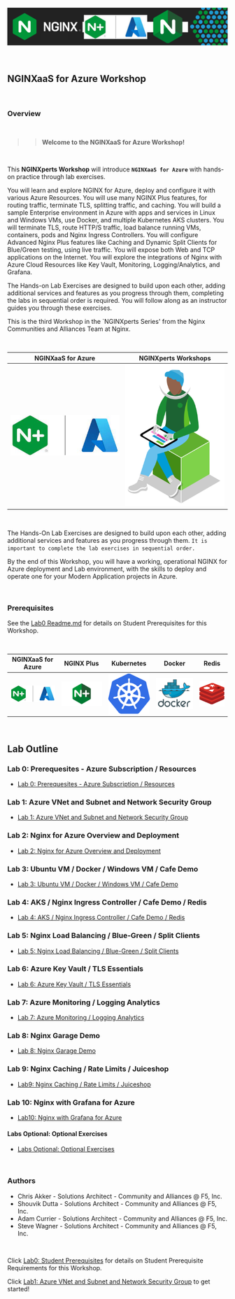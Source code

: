 ![NGINX 4 Azure](media/n4aworkshop-banner.png)

<br/>

## NGINXaaS for Azure Workshop

<br/>

### Overview

<br/>

> ><strong>Welcome to the NGINXaaS for Azure Workshop!</strong>

<br/>

This **NGINXperts Workshop** will introduce **`NGINXaaS for Azure`** with hands-on practice through lab exercises.

You will learn and explore NGINX for Azure, deploy and configure it with various Azure Resources. You will use many NGINX Plus features, for routing traffic, terminate TLS, splitting traffic, and caching.  You will build a sample Enterprise environment in Azure with apps and services in Linux and Windows VMs, use Docker, and multiple Kubernetes AKS clusters.  You will terminate TLS, route HTTP/S traffic, load balance running VMs, containers, pods and Nginx Ingress Controllers.  You will configure Advanced Nginx Plus features like Caching and Dynamic Split Clients for Blue/Green testing, using live traffic.  You will expose both Web and TCP applications on the Internet.  You will explore the integrations of Nginx with Azure Cloud Resources like Key Vault, Monitoring, Logging/Analytics, and Grafana.

The Hands-on Lab Exercises are designed to build upon each other, adding additional services and features as you progress through them, completing the labs in sequential order is required.  You will follow along as an instructor guides you through these exercises.

This is the third Workshop in the `NGINXperts Series' from the Nginx Communities and Alliances Team at Nginx.

<br/>

NGINXaaS for Azure  |  NGINXperts Workshops
:-------------------------:|:-------------------------:
![](media/nginx-azure-icon.png)  |  ![](media/developer-seated.svg)

<br/>

The Hands-On Lab Exercises are designed to build upon each other, adding additional services and features as you progress through them.  `It is important to complete the lab exercises in sequential order.`

By the end of this Workshop, you will have a working, operational NGINX for Azure deployment and Lab environment, with the skills to deploy and operate one for your Modern Application projects in Azure.

<br/>

### Prerequisites

See the [Lab0 Readme.md](lab0/readme.md) for details on Student Prerequisites for this Workshop.

</br>

NGINXaaS for Azure  |  NGINX Plus  |  Kubernetes | Docker | Redis
:-------------------------:|:-------------------------:|:-------------------------:|:-------------------------:|:-------------------------:
![](media/nginx-azure-icon.png)  |  ![](media/nginx-plus-icon.png)   |  ![](media/kubernetes-icon.png) |  ![](media/docker-icon.png) |  ![](media/redis-icon.png)

<br/>

## Lab Outline

### Lab 0: Prerequesites - Azure Subscription / Resources
- [Lab 0: Prerequesites - Azure Subscription / Resources](lab0/readme.md)

### Lab 1: Azure VNet and Subnet and Network Security Group
- [Lab 1: Azure VNet and Subnet and Network Security Group](lab1/readme.md)

### Lab 2: Nginx for Azure Overview and Deployment
- [Lab 2: Nginx for Azure Overview and Deployment](lab2/readme.md)

### Lab 3: Ubuntu VM / Docker / Windows VM / Cafe Demo  
- [Lab 3: Ubuntu VM / Docker / Windows VM / Cafe Demo](lab3/readme.md)

### Lab 4: AKS / Nginx Ingress Controller / Cafe Demo / Redis
- [Lab 4: AKS / Nginx Ingress Controller / Cafe Demo / Redis](lab4/readme.md)

### Lab 5: Nginx Load Balancing / Blue-Green / Split Clients
- [Lab 5: Nginx Load Balancing / Blue-Green / Split Clients](lab5/readme.md)

### Lab 6: Azure Key Vault / TLS Essentials
- [Lab 6: Azure Key Vault / TLS Essentials](lab6/readme.md)

### Lab 7: Azure Monitoring / Logging Analytics
- [Lab 7: Azure Monitoring / Logging Analytics](lab7/readme.md)

### Lab 8: Nginx Garage Demo
- [Lab 8: Nginx Garage Demo](lab8/readme.md)

### Lab 9: Nginx Caching / Rate Limits / Juiceshop
- [Lab9: Nginx Caching / Rate Limits / Juiceshop](lab9/readme.md)

### Lab 10: Nginx with Grafana for Azure
- [Lab10: Nginx with Grafana for Azure](lab10/readme.md)

#### Labs Optional: Optional Exercises
- [Labs Optional: Optional Exercises](labs-optional/readme.md)

<br/>

### Authors

- Chris Akker - Solutions Architect - Community and Alliances @ F5, Inc.
- Shouvik Dutta - Solutions Architect - Community and Alliances @ F5, Inc.
- Adam Currier - Solutions Architect - Community and Alliances @ F5, Inc.
- Steve Wagner - Solutions Architect - Community and Alliances @ F5, Inc.

<br/>

Click [Lab0: Student Prerequisites](lab0/readme.md) for details on Student Prerequisite Requirements for this Workshop.

Click [Lab1: Azure VNet and Subnet and Network Security Group](lab1/readme.md) to get started! 

